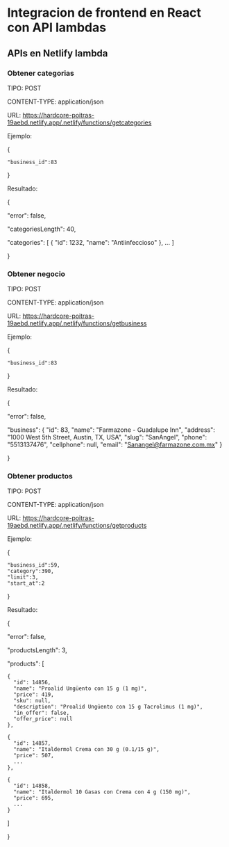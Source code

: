 # Integracion de frontend en React con API lambdas

## APIs en Netlify lambda

### Obtener categorias

TIPO: POST

CONTENT-TYPE: application/json

URL: https://hardcore-poitras-19aebd.netlify.app/.netlify/functions/getcategories


Ejemplo: 

{

	"business_id":83
	
}

Resultado:

{

  "error": false,
  
  "categoriesLength": 40,
  
  "categories": [
    {
      "id": 1232,
      "name": "Antiinfeccioso"
    },
    ...
  ]
  
 }
 
 ### Obtener negocio

TIPO: POST

CONTENT-TYPE: application/json

URL: https://hardcore-poitras-19aebd.netlify.app/.netlify/functions/getbusiness


Ejemplo: 

{

	"business_id":83
	
}

Resultado:

{

  "error": false,
  
  "business": {
    "id": 83,
    "name": "Farmazone - Guadalupe Inn",
    "address": "1000 West 5th Street, Austin, TX, USA",
    "slug": "SanAngel",
    "phone": "5513137476",
    "cellphone": null,
    "email": "Sanangel@farmazone.com.mx"
  }
  
}


### Obtener productos

TIPO: POST

CONTENT-TYPE: application/json

URL: https://hardcore-poitras-19aebd.netlify.app/.netlify/functions/getproducts


Ejemplo: 

{

	"business_id":59,
	"category":390,
	"limit":3,
	"start_at":2
	
}

Resultado:

{

  "error": false,
  
  "productsLength": 3,
  
  "products": [
  
    {
      "id": 14856,
      "name": "Proalid Ungüento con 15 g (1 mg)",
      "price": 419,
      "sku": null,
      "description": "Proalid Ungüento con 15 g Tacrolimus (1 mg)",
      "in_offer": false,
      "offer_price": null
    },
    
    {
      "id": 14857,
      "name": "Italdermol Crema con 30 g (0.1/15 g)",
      "price": 507,
      ...
    },
    
    {
      "id": 14858,
      "name": "Italdermol 10 Gasas con Crema con 4 g (150 mg)",
      "price": 695,
      ...
    }
    
  ]
  
}
